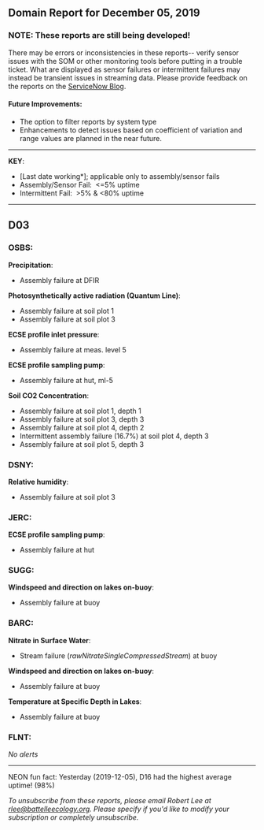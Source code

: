 ## Domain Report for December 05, 2019


### NOTE: These reports are still being developed!
There may be errors or inconsistencies in these reports-- verify sensor issues with the SOM or other monitoring tools before putting in a trouble ticket. What are displayed as sensor failures or intermittent failures may instead be transient issues in streaming data.
Please provide feedback on the reports on the [ServiceNow Blog](https://neon.service-now.com/community?id=community_blog&sys_id=9b4fbe8adbed734017ecf9041d9619be).

#### Future Improvements: 
 - The option to filter reports by system type 
 - Enhancements to detect issues based on coefficient of variation and range values are planned in the near future.

***

**KEY**:

 - [Last date working*]; applicable only to assembly/sensor fails
 - Assembly/Sensor Fail:&nbsp;&nbsp;<=5% uptime
 - Intermittent Fail:&nbsp;&nbsp;>5% & <80% uptime

***
## D03

### OSBS:

**Precipitation**:
 - Assembly failure at DFIR

**Photosynthetically active radiation (Quantum Line)**:
 - Assembly failure at soil plot 1
 - Assembly failure at soil plot 3

**ECSE profile inlet pressure**:
 - Assembly failure at meas. level 5

**ECSE profile sampling pump**:
 - Assembly failure at hut, ml-5

**Soil CO2 Concentration**:
 - Assembly failure at soil plot 1, depth 1
 - Assembly failure at soil plot 3, depth 3
 - Assembly failure at soil plot 4, depth 2
 - Intermittent assembly failure (16.7%) at soil plot 4, depth 3
 - Assembly failure at soil plot 5, depth 3

### DSNY:

**Relative humidity**:
 - Assembly failure at soil plot 3

### JERC:

**ECSE profile sampling pump**:
 - Assembly failure at hut

### SUGG:

**Windspeed and direction on lakes on-buoy**:
 - Assembly failure at buoy

### BARC:

**Nitrate in Surface Water**:
 - Stream failure (_rawNitrateSingleCompressedStream_) at buoy

**Windspeed and direction on lakes on-buoy**:
 - Assembly failure at buoy

**Temperature at Specific Depth in Lakes**:
 - Assembly failure at buoy

### FLNT:

_No alerts_

***
NEON fun fact: Yesterday (2019-12-05), D16 had the highest average uptime! (98%)

_To unsubscribe from these reports, please email Robert Lee at rlee@battelleecology.org. Please specify if you'd like to modify your subscription or completely unsubscribe._

